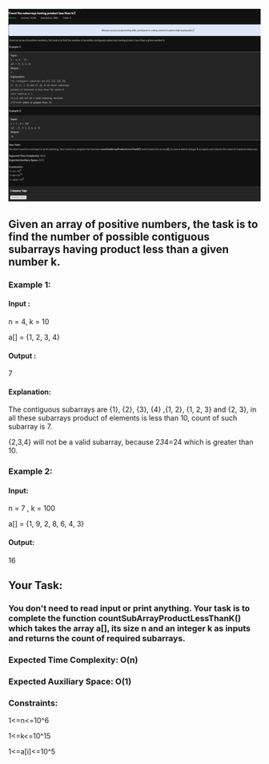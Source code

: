 ![Alt text](day4.png)

## Given an array of positive numbers, the task is to find the number of possible contiguous subarrays having product less than a given number k.

### Example 1:

#### Input : 
n = 4, k = 10

a[] = {1, 2, 3, 4}

#### Output : 
7
#### Explanation:
The contiguous subarrays are {1}, {2}, {3}, {4} ,{1, 2}, {1, 2, 3} and {2, 3}, in all these subarrays product of elements is less than 10, count of such subarray is 7.

{2,3,4} will not be a valid subarray, because 2*3*4=24 which is greater than 10.

### Example 2:

#### Input:
n = 7 , k = 100

a[] = {1, 9, 2, 8, 6, 4, 3}

#### Output:
16

## Your Task:  
### You don't need to read input or print anything. Your task is to complete the function countSubArrayProductLessThanK() which takes the array a[], its size n and an integer k as inputs and returns the count of required subarrays.

### Expected Time Complexity: O(n)
### Expected Auxiliary Space: O(1)

### Constraints:
1<=n<=10^6

1<=k<=10^15

1<=a[i]<=10^5